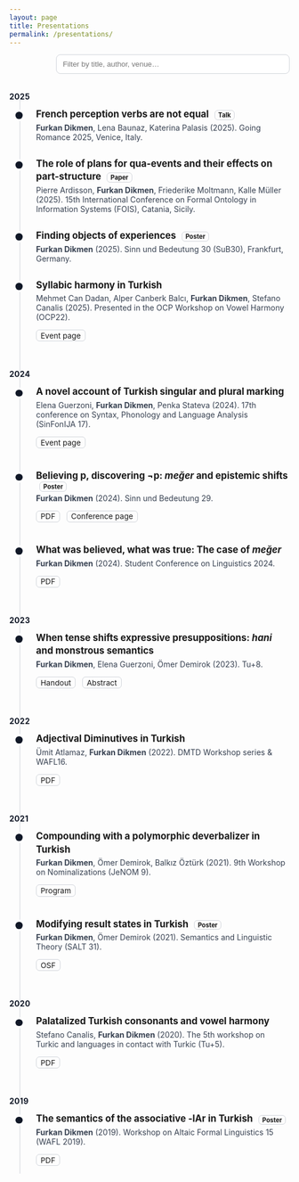 ```yaml
---
layout: page
title: Presentations
permalink: /presentations/
---
```


<style>
/* -------- Inline styles: no external files needed -------- */
.toolbar{display:flex;justify-content:flex-end;margin:.5rem 0 1.25rem}
#talk-filter{width:min(420px,100%);padding:.55rem .7rem;border:1px solid #d1d5db;border-radius:.5rem}
.talks{position:relative;margin:1rem 0 3rem}
.talks::before{content:"";position:absolute;left:1.1rem;top:.25rem;bottom:.25rem;width:2px;background:#e5e7eb}
.year{font-weight:700;margin:2rem 0 .5rem;color:#111827;letter-spacing:.02em}
.talk{position:relative;margin:0 0 1rem;padding:.25rem 0 .25rem 3rem;border-radius:.5rem}
.talk:hover{background:rgba(0,0,0,.03)}
.dot{position:absolute;left:.7rem;top:.7rem;width:.8rem;height:.8rem;border-radius:50%;background:#111827;box-shadow:0 0 0 4px #fff}
.talk h3{margin:0 0 .2rem 0;font-size:1.05rem;line-height:1.4}
.meta{margin:0 0 .25rem 0;color:#374151}
.links a{display:inline-block;margin-right:.5rem;font-size:.85rem;text-decoration:none;border:1px solid #d1d5db;padding:.1rem .45rem;border-radius:.375rem}
.badge{font-size:.7rem;border:1px solid #d1d5db;padding:.05rem .35rem;border-radius:.375rem;margin-left:.4rem}
@media (prefers-color-scheme: dark){
  #talk-filter{border-color:#4b5563;background:#0b0f14;color:#e5e7eb}
  .talks::before{background:#374151}
  .year{color:#e5e7eb}
  .dot{background:#e5e7eb}
  .talk:hover{background:rgba(255,255,255,.04)}
  .meta{color:#cbd5e1}
  .links a,.badge{border-color:#4b5563}
}
</style>

<div class="toolbar">
  <input id="talk-filter" type="search" placeholder="Filter by title, author, venue…" aria-label="Filter presentations">
</div>

<section class="talks">
  <div class="year">2025</div>

  <article class="talk" itemscope itemtype="https://schema.org/CreativeWork">
    <div class="dot" aria-hidden="true"></div>
    <h3 itemprop="name">French perception verbs are not equal <span class="badge">Talk</span></h3>
    <p class="meta">
      <strong itemprop="author">Furkan Dikmen</strong>, Lena Baunaz, Katerina Palasis (2025).
      Going Romance 2025, Venice, Italy.
    </p>
  </article>

  <article class="talk" itemscope itemtype="https://schema.org/CreativeWork">
    <div class="dot" aria-hidden="true"></div>
    <h3 itemprop="name">The role of plans for qua-events and their effects on part-structure <span class="badge">Paper</span></h3>
    <p class="meta">
      Pierre Ardisson, <strong>Furkan Dikmen</strong>, Friederike Moltmann, Kalle Müller (2025).
      15th International Conference on Formal Ontology in Information Systems (FOIS), Catania, Sicily.
    </p>
  </article>

  <article class="talk" itemscope itemtype="https://schema.org/CreativeWork">
    <div class="dot" aria-hidden="true"></div>
    <h3 itemprop="name">Finding objects of experiences <span class="badge">Poster</span></h3>
    <p class="meta">
      <strong>Furkan Dikmen</strong> (2025). Sinn und Bedeutung 30 (SuB30), Frankfurt, Germany.
    </p>
  </article>

  <article class="talk" itemscope itemtype="https://schema.org/CreativeWork">
    <div class="dot" aria-hidden="true"></div>
    <h3 itemprop="name">Syllabic harmony in Turkish</h3>
    <p class="meta">
      Mehmet Can Dadan, Alper Canberk Balcı, <strong>Furkan Dikmen</strong>, Stefano Canalis (2025).
      Presented in the OCP Workshop on Vowel Harmony (OCP22).
    </p>
    <p class="links">
      <a href="https://www.universiteitleiden.nl/en/events/2025/02/vowel-harmony" target="_blank" rel="noopener noreferrer">Event page</a>
    </p>
  </article>

  <div class="year">2024</div>

  <article class="talk" itemscope itemtype="https://schema.org/CreativeWork">
    <div class="dot" aria-hidden="true"></div>
    <h3 itemprop="name">A novel account of Turkish singular and plural marking</h3>
    <p class="meta">
      Elena Guerzoni, <strong>Furkan Dikmen</strong>, Penka Stateva (2024).
      17th conference on Syntax, Phonology and Language Analysis (SinFonIJA 17).
    </p>
    <p class="links">
      <a href="https://sites.google.com/view/sinfonija-17/home?authuser=0" target="_blank" rel="noopener noreferrer">Event page</a>
    </p>
  </article>

  <article class="talk" itemscope itemtype="https://schema.org/CreativeWork">
    <div class="dot" aria-hidden="true"></div>
    <h3 itemprop="name">Believing p, discovering ¬p: <em>meğer</em> and epistemic shifts <span class="badge">Poster</span></h3>
    <p class="meta"><strong>Furkan Dikmen</strong> (2024). Sinn und Bedeutung 29.</p>
    <p class="links">
      <a href="https://furkandikmen.com/assets/presentations/DIKMEN%20.pdf" target="_blank" rel="noopener noreferrer">PDF</a>
      <a href="https://drive.google.com/file/d/1iVKxHEO0l1wIaTzoIHKD2u2d6qM9RGf5/view" target="_blank" rel="noopener noreferrer">Conference page</a>
    </p>
  </article>

  <article class="talk" itemscope itemtype="https://schema.org/CreativeWork">
    <div class="dot" aria-hidden="true"></div>
    <h3 itemprop="name">What was believed, what was true: The case of <em>meğer</em></h3>
    <p class="meta"><strong>Furkan Dikmen</strong> (2024). Student Conference on Linguistics 2024.</p>
    <p class="links">
      <a href="https://furkandikmen.com/assets/presentations/SCOL24.pdf" target="_blank" rel="noopener noreferrer">PDF</a>
    </p>
  </article>

  <div class="year">2023</div>

  <article class="talk" itemscope itemtype="https://schema.org/CreativeWork">
    <div class="dot" aria-hidden="true"></div>
    <h3 itemprop="name">When tense shifts expressive presuppositions: <em>hani</em> and monstrous semantics</h3>
    <p class="meta"><strong>Furkan Dikmen</strong>, Elena Guerzoni, Ömer Demirok (2023). Tu+8.</p>
    <p class="links">
      <a href="https://furkandikmen.com/assets/presentations/TU+8%20(3).pdf" target="_blank" rel="noopener noreferrer">Handout</a>
      <a href="https://furkandikmen.com/assets/presentations/Tu+8-Dikmen,%20Guerzoni%20&%20Demirok%20(1).pdf" target="_blank" rel="noopener noreferrer">Abstract</a>
    </p>
  </article>

  <div class="year">2022</div>

  <article class="talk" itemscope itemtype="https://schema.org/CreativeWork">
    <div class="dot" aria-hidden="true"></div>
    <h3 itemprop="name">Adjectival Diminutives in Turkish</h3>
    <p class="meta">Ümit Atlamaz, <strong>Furkan Dikmen</strong> (2022). DMTD Workshop series &amp; WAFL16.</p>
    <p class="links">
      <a href="https://furkandikmen.com/assets/presentations/Adjectival_Dimunitives.pdf" target="_blank" rel="noopener noreferrer">PDF</a>
    </p>
  </article>

  <div class="year">2021</div>

  <article class="talk" itemscope itemtype="https://schema.org/CreativeWork">
    <div class="dot" aria-hidden="true"></div>
    <h3 itemprop="name">Compounding with a polymorphic deverbalizer in Turkish</h3>
    <p class="meta"><strong>Furkan Dikmen</strong>, Ömer Demirok, Balkız Öztürk (2021). 9th Workshop on Nominalizations (JeNOM 9).</p>
    <p class="links">
      <a href="https://sites.google.com/view/nominalizations-jenom9/program" target="_blank" rel="noopener noreferrer">Program</a>
    </p>
  </article>

  <article class="talk" itemscope itemtype="https://schema.org/CreativeWork">
    <div class="dot" aria-hidden="true"></div>
    <h3 itemprop="name">Modifying result states in Turkish <span class="badge">Poster</span></h3>
    <p class="meta"><strong>Furkan Dikmen</strong>, Ömer Demirok (2021). Semantics and Linguistic Theory (SALT 31).</p>
    <p class="links">
      <a href="https://osf.io/g8da5/" target="_blank" rel="noopener noreferrer">OSF</a>
    </p>
  </article>

  <div class="year">2020</div>

  <article class="talk" itemscope itemtype="https://schema.org/CreativeWork">
    <div class="dot" aria-hidden="true"></div>
    <h3 itemprop="name">Palatalized Turkish consonants and vowel harmony</h3>
    <p class="meta">Stefano Canalis, <strong>Furkan Dikmen</strong> (2020). The 5th workshop on Turkic and languages in contact with Turkic (Tu+5).</p>
    <p class="links">
      <a href="https://bpb-us-w2.wpmucdn.com/sites.udel.edu/dist/1/9450/files/2019/12/tunamed.pdf" target="_blank" rel="noopener noreferrer">PDF</a>
    </p>
  </article>

  <div class="year">2019</div>

  <article class="talk" itemscope itemtype="https://schema.org/CreativeWork">
    <div class="dot" aria-hidden="true"></div>
    <h3 itemprop="name">The semantics of the associative -lAr in Turkish <span class="badge">Poster</span></h3>
    <p class="meta"><strong>Furkan Dikmen</strong> (2019). Workshop on Altaic Formal Linguistics 15 (WAFL 2019).</p>
    <p class="links">
      <a href="https://furkandikmen.com/assets/presentations/WAFL%2015-Furkan%20Dikmen.pdf" target="_blank" rel="noopener noreferrer">PDF</a>
    </p>
  </article>
</section>

<script>
/* -------- Tiny search filter: finds text across titles/authors/venues -------- */
document.addEventListener('DOMContentLoaded', () => {
  const input = document.querySelector('#talk-filter');
  if (!input) return;
  input.addEventListener('input', e => {
    const q = e.target.value.toLowerCase();
    document.querySelectorAll('.talk').forEach(t => {
      t.style.display = t.textContent.toLowerCase().includes(q) ? '' : 'none';
    });
  });
});
</script>
